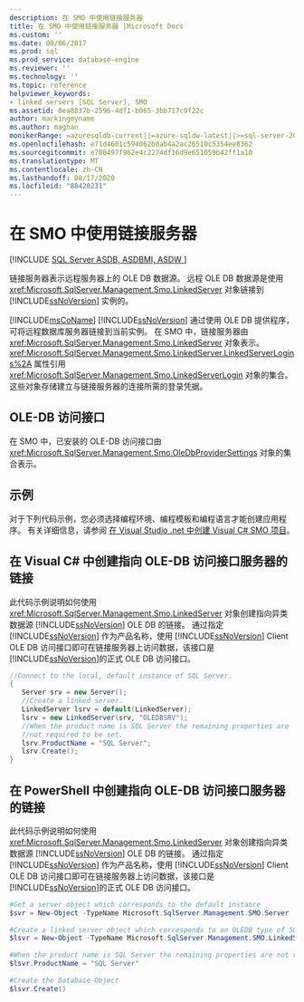 ```yaml
---
description: 在 SMO 中使用链接服务器
title: 在 SMO 中使用链接服务器 |Microsoft Docs
ms.custom: ''
ms.date: 08/06/2017
ms.prod: sql
ms.prod_service: database-engine
ms.reviewer: ''
ms.technology: ''
ms.topic: reference
helpviewer_keywords:
- linked servers [SQL Server], SMO
ms.assetid: 0ea8837b-2596-4df1-b065-3bb717c9f22c
author: markingmyname
ms.author: maghan
monikerRange: =azuresqldb-current||=azure-sqldw-latest||>=sql-server-2016||=sqlallproducts-allversions||>=sql-server-linux-2017||=azuresqldb-mi-current
ms.openlocfilehash: e71d4601c594062b0ab4a2ac26510c5354ee8362
ms.sourcegitcommit: e700497f962e4c2274df16d9e651059b42ff1a10
ms.translationtype: MT
ms.contentlocale: zh-CN
ms.lasthandoff: 08/17/2020
ms.locfileid: "88420231"
---
```

# <a name="using-linked-servers-in-smo"></a>在 SMO 中使用链接服务器
[!INCLUDE [SQL Server ASDB, ASDBMI, ASDW ](../../../includes/applies-to-version/sql-asdb-asdbmi-asa.md)]

  链接服务器表示远程服务器上的 OLE DB 数据源。 远程 OLE DB 数据源是使用 <xref:Microsoft.SqlServer.Management.Smo.LinkedServer> 对象链接到 [!INCLUDE[ssNoVersion](../../../includes/ssnoversion-md.md)] 实例的。  
  
 [!INCLUDE[msCoName](../../../includes/msconame-md.md)] [!INCLUDE[ssNoVersion](../../../includes/ssnoversion-md.md)] 通过使用 OLE DB 提供程序，可将远程数据库服务器链接到当前实例。 在 SMO 中，链接服务器由 <xref:Microsoft.SqlServer.Management.Smo.LinkedServer> 对象表示。 <xref:Microsoft.SqlServer.Management.Smo.LinkedServer.LinkedServerLogins%2A> 属性引用 <xref:Microsoft.SqlServer.Management.Smo.LinkedServerLogin> 对象的集合。 这些对象存储建立与链接服务器的连接所需的登录凭据。  
  
## <a name="ole-db-providers"></a>OLE-DB 访问接口  
 在 SMO 中，已安装的 OLE-DB 访问接口由 <xref:Microsoft.SqlServer.Management.Smo.OleDbProviderSettings> 对象的集合表示。  
  
## <a name="example"></a>示例  
 对于下列代码示例，您必须选择编程环境、编程模板和编程语言才能创建应用程序。 有关详细信息，请参阅 [在 Visual Studio .net 中创建 Visual C&#35; SMO 项目](../../../relational-databases/server-management-objects-smo/how-to-create-a-visual-csharp-smo-project-in-visual-studio-net.md)。  
  
## <a name="creating-a-link-to-an-ole-db-provider-server-in-visual-c"></a>在 Visual C# 中创建指向 OLE-DB 访问接口服务器的链接  
 此代码示例说明如何使用 <xref:Microsoft.SqlServer.Management.Smo.LinkedServer> 对象创建指向异类数据源 [!INCLUDE[ssNoVersion](../../../includes/ssnoversion-md.md)] OLE DB 的链接。 通过指定 [!INCLUDE[ssNoVersion](../../../includes/ssnoversion-md.md)] 作为产品名称，使用 [!INCLUDE[ssNoVersion](../../../includes/ssnoversion-md.md)] Client OLE DB 访问接口即可在链接服务器上访问数据，该接口是 [!INCLUDE[ssNoVersion](../../../includes/ssnoversion-md.md)]的正式 OLE DB 访问接口。  
  
```csharp  
//Connect to the local, default instance of SQL Server.   
{   
   Server srv = new Server();   
   //Create a linked server.   
   LinkedServer lsrv = default(LinkedServer);   
   lsrv = new LinkedServer(srv, "OLEDBSRV");   
   //When the product name is SQL Server the remaining properties are   
   //not required to be set.   
   lsrv.ProductName = "SQL Server";   
   lsrv.Create();   
}   
```  
  
## <a name="creating-a-link-to-an-ole-db-provider-server-in-powershell"></a>在 PowerShell 中创建指向 OLE-DB 访问接口服务器的链接  
 此代码示例说明如何使用 <xref:Microsoft.SqlServer.Management.Smo.LinkedServer> 对象创建指向异类数据源 [!INCLUDE[ssNoVersion](../../../includes/ssnoversion-md.md)] OLE DB 的链接。 通过指定 [!INCLUDE[ssNoVersion](../../../includes/ssnoversion-md.md)] 作为产品名称，使用 [!INCLUDE[ssNoVersion](../../../includes/ssnoversion-md.md)] Client OLE DB 访问接口即可在链接服务器上访问数据，该接口是 [!INCLUDE[ssNoVersion](../../../includes/ssnoversion-md.md)]的正式 OLE DB 访问接口。  
  
```powershell  
#Get a server object which corresponds to the default instance  
$svr = New-Object -TypeName Microsoft.SqlServer.Management.SMO.Server  
  
#Create a linked server object which corresponds to an OLEDB type of SQL server product  
$lsvr = New-Object -TypeName Microsoft.SqlServer.Management.SMO.LinkedServer -argumentlist $svr,"OLEDBSRV"  
  
#When the product name is SQL Server the remaining properties are not required to be set.   
$lsvr.ProductName = "SQL Server"  
  
#Create the Database Object  
$lsvr.Create()   
```  
  
  
